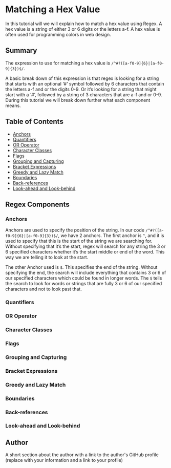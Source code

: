 # Matching a Hex Value

In this tutorial will we will explain how to match a hex value using Regex. A hex value is a string of either 3 or 6 digits or the letters a-f. A hex value is often used for programming colors in web design.

## Summary

The expression to use for matching a hex value is `/^#?([a-f0-9]{6}|[a-f0-9]{3})$/`. 

A basic break down of this expression is that regex is looking for a string that starts with an optional ‘#’ symbol followed by 6 characters that contain the letters a-f and or the digits 0-9. Or it’s looking for a string that might start with a ‘#’, followed by a string of 3 characters that are a-f and or 0-9. During this tutorial we will break down further what each component means.

## Table of Contents

- [Anchors](#anchors)
- [Quantifiers](#quantifiers)
- [OR Operator](#or-operator)
- [Character Classes](#character-classes)
- [Flags](#flags)
- [Grouping and Capturing](#grouping-and-capturing)
- [Bracket Expressions](#bracket-expressions)
- [Greedy and Lazy Match](#greedy-and-lazy-match)
- [Boundaries](#boundaries)
- [Back-references](#back-references)
- [Look-ahead and Look-behind](#look-ahead-and-look-behind)

## Regex Components

### Anchors
Anchors are used to specify the position of the string. In our code `/^#?([a-f0-9]{6}|[a-f0-9]{3})$/`, we have 2 anchors. The first anchor is `^`, and it is used to specify that this is the start of the string we are searching for. Without specifying that it’s the start, regex will search for any string the 3 or 6 specified characters whether it’s the start middle or end of the word. This way we are telling it to look at the start.

The other Anchor used is `$`. This specifies the end of the string. Without specifying the end, the search will include everything that contains 3 or 6 of our specified characters which could be found in longer words. The `$` tells the search to look for words or strings that are fully 3 or 6 of our specified characters and not to look past that.

### Quantifiers

### OR Operator

### Character Classes

### Flags

### Grouping and Capturing

### Bracket Expressions

### Greedy and Lazy Match

### Boundaries

### Back-references

### Look-ahead and Look-behind

## Author

A short section about the author with a link to the author's GitHub profile (replace with your information and a link to your profile)
